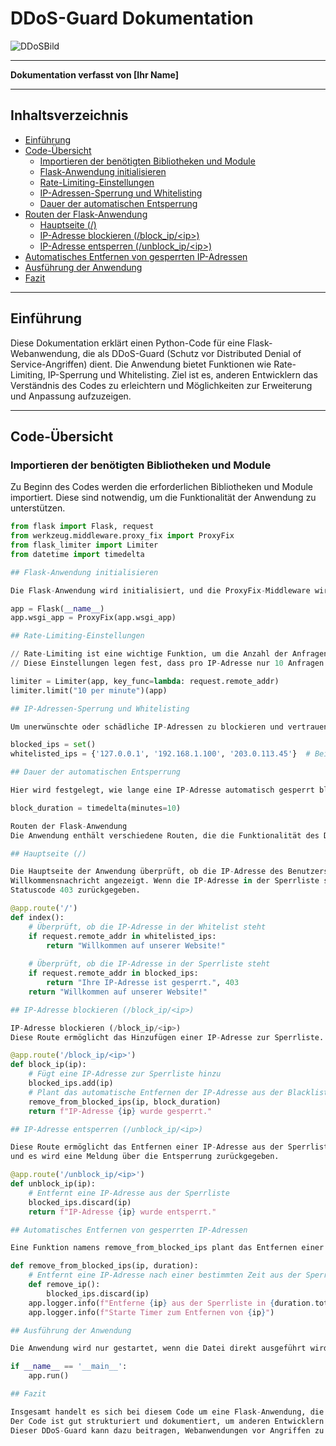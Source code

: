 # DDoS-Guard Dokumentation

![DDoSBild](https://github.com/AppNewbie86/dDos/assets/101304191/5cd6d85e-91be-4383-b8d0-321abc01061f)

---

**Dokumentation verfasst von [Ihr Name]**

---

## Inhaltsverzeichnis

- [Einführung](#einführung)
- [Code-Übersicht](#code-übersicht)
  - [Importieren der benötigten Bibliotheken und Module](#importieren-der-benötigten-bibliotheken-und-module)
  - [Flask-Anwendung initialisieren](#flask-anwendung-initialisieren)
  - [Rate-Limiting-Einstellungen](#rate-limiting-einstellungen)
  - [IP-Adressen-Sperrung und Whitelisting](#ip-adressen-sperrung-und-whitelisting)
  - [Dauer der automatischen Entsperrung](#dauer-der-automatischen-entsperrung)
- [Routen der Flask-Anwendung](#routen-der-flask-anwendung)
  - [Hauptseite (/)](#hauptseite-)
  - [IP-Adresse blockieren (/block_ip/&lt;ip&gt;)](#ip-adresse-blockieren-block_ipip)
  - [IP-Adresse entsperren (/unblock_ip/&lt;ip&gt;)](#ip-adresse-entsperren-unblock_ipip)
- [Automatisches Entfernen von gesperrten IP-Adressen](#automatisches-entfernen-von-gesperrten-ip-adressen)
- [Ausführung der Anwendung](#ausführung-der-anwendung)
- [Fazit](#fazit)

---

## Einführung

Diese Dokumentation erklärt einen Python-Code für eine Flask-Webanwendung, die als DDoS-Guard (Schutz vor Distributed Denial of Service-Angriffen) dient. Die Anwendung bietet Funktionen wie Rate-Limiting, IP-Sperrung und Whitelisting. Ziel ist es, anderen Entwicklern das Verständnis des 
Codes zu erleichtern und Möglichkeiten zur Erweiterung und Anpassung aufzuzeigen.

---

## Code-Übersicht

### Importieren der benötigten Bibliotheken und Module

Zu Beginn des Codes werden die erforderlichen Bibliotheken und Module importiert. Diese sind notwendig, um die Funktionalität der Anwendung zu unterstützen.

```python
from flask import Flask, request
from werkzeug.middleware.proxy_fix import ProxyFix
from flask_limiter import Limiter
from datetime import timedelta

## Flask-Anwendung initialisieren

Die Flask-Anwendung wird initialisiert, und die ProxyFix-Middleware wird hinzugefügt, um den korrekten Umgang mit Proxys sicherzustellen.

app = Flask(__name__)
app.wsgi_app = ProxyFix(app.wsgi_app)

## Rate-Limiting-Einstellungen

// Rate-Limiting ist eine wichtige Funktion, um die Anzahl der Anfragen pro IP-Adresse zu begrenzen.
// Diese Einstellungen legen fest, dass pro IP-Adresse nur 10 Anfragen pro Minute erlaubt sind.

limiter = Limiter(app, key_func=lambda: request.remote_addr)
limiter.limit("10 per minute")(app)

## IP-Adressen-Sperrung und Whitelisting

Um unerwünschte oder schädliche IP-Adressen zu blockieren und vertrauenswürdige IP-Adressen zuzulassen, werden zwei Listen erstellt.

blocked_ips = set()
whitelisted_ips = {'127.0.0.1', '192.168.1.100', '203.0.113.45'}  # Beispiel-Whitelist

## Dauer der automatischen Entsperrung

Hier wird festgelegt, wie lange eine IP-Adresse automatisch gesperrt bleibt, bevor sie wieder freigeschaltet wird.

block_duration = timedelta(minutes=10)

Routen der Flask-Anwendung
Die Anwendung enthält verschiedene Routen, die die Funktionalität des DDoS-Guards steuern.

## Hauptseite (/)

Die Hauptseite der Anwendung überprüft, ob die IP-Adresse des Benutzers in der Whitelist steht. Falls ja, wird eine
Willkommensnachricht angezeigt. Wenn die IP-Adresse in der Sperrliste steht, wird eine Fehlermeldung mit dem
Statuscode 403 zurückgegeben.

@app.route('/')
def index():
    # Überprüft, ob die IP-Adresse in der Whitelist steht
    if request.remote_addr in whitelisted_ips:
        return "Willkommen auf unserer Website!"
    
    # Überprüft, ob die IP-Adresse in der Sperrliste steht
    if request.remote_addr in blocked_ips:
        return "Ihre IP-Adresse ist gesperrt.", 403
    return "Willkommen auf unserer Website!"

## IP-Adresse blockieren (/block_ip/<ip>)

IP-Adresse blockieren (/block_ip/<ip>)
Diese Route ermöglicht das Hinzufügen einer IP-Adresse zur Sperrliste. Die IP-Adresse wird hinzugefügt, und es wird eine Meldung über die Sperrung zurückgegeben. Zudem wird die automatische Entsperrung geplant.

@app.route('/block_ip/<ip>')
def block_ip(ip):
    # Fügt eine IP-Adresse zur Sperrliste hinzu
    blocked_ips.add(ip)
    # Plant das automatische Entfernen der IP-Adresse aus der Blacklist
    remove_from_blocked_ips(ip, block_duration)
    return f"IP-Adresse {ip} wurde gesperrt."

## IP-Adresse entsperren (/unblock_ip/<ip>)

Diese Route ermöglicht das Entfernen einer IP-Adresse aus der Sperrliste. Die IP-Adresse wird aus der Liste entfernt,
und es wird eine Meldung über die Entsperrung zurückgegeben.

@app.route('/unblock_ip/<ip>')
def unblock_ip(ip):
    # Entfernt eine IP-Adresse aus der Sperrliste
    blocked_ips.discard(ip)
    return f"IP-Adresse {ip} wurde entsperrt."

## Automatisches Entfernen von gesperrten IP-Adressen

Eine Funktion namens remove_from_blocked_ips plant das Entfernen einer IP-Adresse aus der Sperrliste nach Ablauf der in block_duration definierten Zeitspanne. Diese Funktion verwendet einen Timer, um die Entfernung zu planen, und gibt Informationen darüber im Anwendungsprotokoll aus.

def remove_from_blocked_ips(ip, duration):
    # Entfernt eine IP-Adresse nach einer bestimmten Zeit aus der Sperrliste
    def remove_ip():
        blocked_ips.discard(ip)
    app.logger.info(f"Entferne {ip} aus der Sperrliste in {duration.total_seconds()} Sekunden")
    app.logger.info(f"Starte Timer zum Entfernen von {ip}")

## Ausführung der Anwendung

Die Anwendung wird nur gestartet, wenn die Datei direkt ausgeführt wird und nicht als Modul in einem anderen Skript importiert wird.

if __name__ == '__main__':
    app.run()

## Fazit

Insgesamt handelt es sich bei diesem Code um eine Flask-Anwendung, die Rate-Limiting, IP-Sperrung und Whitelisting bietet. Sie ermöglicht die einfache Verwaltung von Zugriffsberechtigungen für bestimmte IP-Adressen und die automatische Entsperrung nach einer festgelegten Zeitdauer.
Der Code ist gut strukturiert und dokumentiert, um anderen Entwicklern die Erweiterung und Anpassung des Projekts zu erleichtern.
Dieser DDoS-Guard kann dazu beitragen, Webanwendungen vor Angriffen zu schützen und die Zuverlässigkeit zu gewährleisten.



